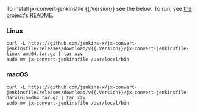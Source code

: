 To install jx-convert-jenkinsfile {{.Version}} see the below. To run, see [the project's README](https://github.com/jenkins-x/jx-convert-jenkinsfile/blob/v{{.Version}}/README.md).

### Linux

```shell
curl -L https://github.com/jenkins-x/jx-convert-jenkinsfile/releases/download/v{{.Version}}/jx-convert-jenkinsfile-linux-amd64.tar.gz | tar xzv 
sudo mv jx-convert-jenkinsfile /usr/local/bin
```

### macOS

```shell
curl -L https://github.com/jenkins-x/jx-convert-jenkinsfile/releases/download/v{{.Version}}/jx-convert-jenkinsfile-darwin-amd64.tar.gz | tar xzv 
sudo mv jx-convert-jenkinsfile /usr/local/bin
```
